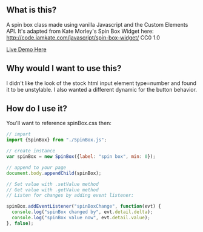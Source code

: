 ## What is this?
A spin box class made using vanilla Javascript and the Custom Elements API. It's adapted from Kate Morley's Spin Box Widget here: http://code.iamkate.com/javascript/spin-box-widget/ CC0 1.0

[Live Demo Here](https://shootTheLuck.github.io/Spin-Box)

## Why would I want to use this?
I didn't like the look of the stock html input element type=number and found it to be unstylable. I also wanted a different dynamic for the button behavior.

## How do I use it?
You'll want to reference spinBox.css then:
```javascript
// import
import {SpinBox} from "./SpinBox.js";

// create instance
var spinBox = new SpinBox({label: "spin box", min: 0});

// append to your page
document.body.appendChild(spinBox);

// Set value with .setValue method
// Get value with .getValue method
// Listen for changes by adding event listener:

spinBox.addEventListener("spinBoxChange", function(evt) {
  console.log("spinBox changed by", evt.detail.delta);
  console.log("spinBox value now", evt.detail.value);
}, false);
```
